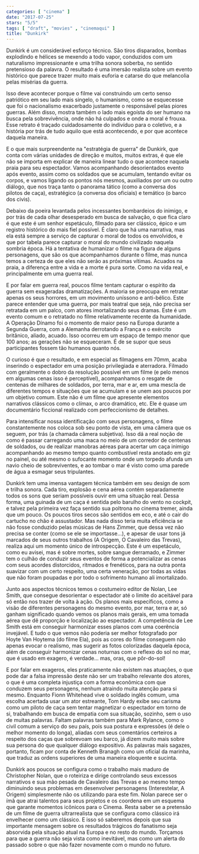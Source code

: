 ```yaml
---
categories: [ "cinema" ]
date: "2017-07-25"
stars: "5/5"
tags: [ "draft", "movies" , "cinemaqui" ]
title: "Dunkirk"
---
```

Dunkirk é um considerável esforço técnico. São tiros disparados,
bombas explodindo e hélices se mexendo a todo vapor, conduzidos com
um naturalismo impressionante e uma trilha sonora soberba, no sentido
pretensioso da palavra. O resultado é uma imersão realista sobre um
evento histórico que parece trazer muito mais euforia e catarse do que
melancolia pelas misérias da guerra.

Isso deve acontecer porque o filme vai construindo um certo senso
patriótico em seu lado mais singelo, o humanismo, como se esquecesse
que foi o nacionalismo exacerbado justamente o responsável pelas piores
guerras. Além disso, mostra também o lado mais egoísta do ser humano
na busca pela sobrevivência, onde não há culpados e onde a moral é
frouxa. Esse retrato é traçado cuidadosamente do indivíduo para o
coletivo, e a história por trás de tudo aquilo que está acontecendo,
e por que acontece daquela maneira.

E o que mais surpreendente na "estratégia de guerra" de Dunkirk, que
conta com várias unidades de direção e muitos, muitos extras, é que
ele não se importa em explicar de maneira linear tudo o que acontece
naquela praia para seu espectador. Vamos acompanhando desorientados
evento após evento, assim como os soldados que se acumulam, tentando
evitar os corpos, e vamos ligando os pontos nós mesmos, auxiliados por
um ou outro diálogo, que nos traça tanto o panorama tático (como a
conversa dos pilotos de caça), estratégico (a conversa dos oficiais)
e temático (o barco dos civis).

Debaixo da poeira levantada pelos incessantes bombardeios do inimigo,
e por trás de cada olhar desesperado em busca de salvação, o que fica
claro é que este é um senhor espetáculo, filmado para ser clássico,
épico e um registro histórico do mais fiel possível. É claro que há
uma narrativa, mas ela está sempre a serviço de capturar o moral de
todos os envolvidos, e que por tabela parece capturar o moral do mundo
civilizado naquela sombria época. Há a tentativa de humanizar o filme
na figura de alguns personagens, que são os que acompanhamos durante
o filme, mas nunca temos a certeza de que eles não serão as próximas
vítimas. Acuados na praia, a diferença entre a vida e a morte é pura
sorte. Como na vida real, e principalmente em uma guerra real.

E por falar em guerra real, poucos filme tentam capturar o espírito da
guerra sem exageradas dramatizações. A maioria se preocupa em retratar
apenas os seus horrores, em um movimento uníssono e anti-bélico. Este
parece entender que uma guerra, por mais teatral que seja, não precisa
ser retratada em um palco, com atores imortalizando seus dramas. Este
é um evento comum e o retratado no filme relativamente recente da
humanidade. A Operação Dínamo foi o momento de maior peso na Europa
durante a Segunda Guerra, com a Alemanha derrotando a França e o
exército britânico, aliado, acuado. Isso ocorreu em um espaço de
tempo menor que 100 anos; as gerações não se esqueceram. É de se
supor que seus participantes fossem tão humanos quanto nós.

O curioso é que o resultado, e em especial as filmagens em 70mm, acaba
inserindo o espectador em uma posição privilegiada e aterradora. Filmado
com geralmente o dobro da resolução possível em um filme (e pelo
menos em algumas cenas isso é perceptível), acompanhamos o resgate de
centenas de milhares de soldados, por terra, mar e ar, em uma mescla de
diferentes tempos e situações que se acumulam e se unem aos poucos
por um objetivo comum. Este não é um filme que apresente elementos
narrativos clássicos como o clímax, o arco dramático, etc. Ele é quase
um documentário ficcional realizado com perfeccionismo de detalhes.

Para intensificar nossa identificação com seus personagens, o filme
constantemente nos coloca sob seu ponto de vista, em uma câmera que
os seguem, por trás (a chamada câmera subjetiva). Isso dá a real
noção de como é passar carregando uma maca no meio de um corredor
de centenas de soldados, ou de realizar manobras aéreas para acertar
um caça inimigo acompanhando ao mesmo tempo quanto combustível resta
anotado em giz no painel, ou até mesmo o sufocante momento onde um
torpedo afunda um navio cheio de sobreviventes, e ao tombar o mar é
visto como uma parede de água a esmagar seus tripulantes.

Dunkirk tem uma imensa vantagem técnica também em seu design de som e
trilha sonora. Cada tiro, explosão e cena aérea contém separadamente
todos os sons que seriam possíveis ouvir em uma situação real. Dessa
forma, uma guinada de um caça é sentida pelo barulho do vento no
cockpit, e talvez pela primeira vez faça sentido sua poltrona no cinema
tremer, ainda que um pouco. Os poucos tiros secos são sentidos em eco, e
até o cair do cartucho no chão é assustador. Mas nada disso teria muita
eficiência se não fosse conduzido pelas músicas de Hans Zimmer, que
dessa vez não precisa se conter (como se ele se importasse...), e apesar
de usar tons já marcados de seus outros trabalhos (A Origem, O Cavaleiro
das Trevas), realiza aqui um momento único de introspecção. Este é um
espetáculo, como eu avisei, mas é sobre mortes, sobre sangue derramado,
e Zimmer tem o culhão de conduzir seus eventos de forma a potencializar
as cenas com seus acordes distorcidos, ritmados e frenéticos, para na
outra ponta suavizar com um certo respeito, uma certa veneração, por
todas as vidas que não foram poupadas e por todo o sofrimento humano
ali imortalizado.

Junto aos aspectos técnicos temos o costumeiro editor de Nolan,
Lee Smith, que consegue desorientar o espectador até o limite do
aceitável para só então nos trazer de volta à ação. Os planos mais
específicos, como a visão de diferentes personagens do mesmo evento,
por mar, terra e ar, só ganham significado quando vemos os planos mais
gerais, em uma tomada aérea que dê proporção e localização ao
espectador. A competência de Lee Smith está em conseguir harmonizar
esses planos com uma coerência invejável. E tudo o que vemos não
poderia ser melhor fotografado por Hoyte Van Hoytema (do filme Ela), pois
as cores do filme conseguem não apenas evocar o realismo, mas sugerir
as fotos colorizadas daquela época, além de conseguir harmonizar
cenas noturnas com o reflexo do sol no mar, que é usado em exagero,
é verdade... mas, oras, que pôr-do-sol!

E por falar em exageros, eles praticamente não existem nas atuações,
o que pode dar a falsa impressão deste não ser um trabalho relevante
dos atores, o que é uma completa injustiça com a forma econômica
com que conduzem seus personagens, nenhum atraindo muita atenção
para si mesmo. Enquanto Fionn Whitehead vive o soldado inglês comum,
uma escolha acertada usar um ator estreante, Tom Hardy exibe seu carisma
como um piloto de caça sem tentar magnetizar o espectador em torno de
si, trabalhando em busca de empatia com sua situação, sozinho, sem o
uso de muitas palavras. Faltam palavras também para Mark Rylance, como
o civil comum a serviço do seu país, pois sua postura e expressões (é
dele o melhor momento do longa), aliadas com seus comentários certeiros
a respeito dos caças que sobrevoam seu barco, já dizem muito mais sobre
sua persona do que qualquer diálogo expositivo. As palavras mais sagazes,
portanto, ficam por conta de Kenneth Branagh como um oficial da marinha,
que traduz as ordens superiores de uma maneira eloquente e sucinta.

Dunkirk aos poucos se configura como o trabalho mais maduro de Christopher
Nolan, que o roteiriza e dirige controlando seus excessos narrativos
e sua mão pesada de Cavaleiro das Trevas e ao mesmo tempo diminuindo
seus problemas em desenvolver personagens (Interestelar, A Origem)
simplesmente não os utilizando para este fim. Nolan parece ser o ímã
que atrai talentos para seus projetos e os coordena em um esquema que
garante momentos icônicos para o Cinema. Resta saber se a pretensão
de um filme de guerra ultrarrealista que se configura como clássico
irá envelhecer como um clássico. E isso só saberemos depois que sua
importante mensagem sobre os resultados trágicos do fanatismo seja
absorvida pela situação atual na Europa e no resto do mundo. Torçamos
para que a guerra não seja vista como inevitável, mas como um alerta
do passado sobre o que não fazer novamente com o mundo no futuro.

